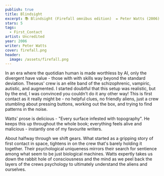 ```yaml
---
publish: true
title: Blindsight
excerpt: 📚 Blindsight (Firefall omnibus edition)  ✒️ Peter Watts (2006) ✨ 5/5 🛸 First contact 🖌️ Uncredited
stars: 5
tags:
  - First_Contact
artist: Uncredited
year: 2006
writer: Peter Watts
cover: firefall.png
header:
  image: /assets/firefall.png
---
```

In an era where the quotidian human is made worthless by AI, only the divergent have value - those with with skills way beyond the standard deviation. Theseus' crew is an elite band of the schizophrenic, vampiric, autistic, and augmented. I started doubtful that this setup was realistic, but by the end, I was convinced you couldn't do it any other way! This is first contact as it really might be - no helpful clues, no friendly aliens, just a crew stumbling about pressing buttons, working out the box, and trying to find patterns in the noise.   
  
Watts' prose is delicious - "Every surface infested with topography". He keeps this up throughout the whole book; everything feels alive and malicious - instantly one of my favourite writers.  
  
About halfway through we shift gears. What started as a gripping story of first contact in space, tightens in on the crew that's barely holding it together. Their psychological uniqueness mirrors their search for sentience among what seem to be just biological machines. Watts expertly takes us down the rabbit hole of consciousness and the mind as we peel back the layers of the crews psychology to ultimately understand the aliens and ourselves.